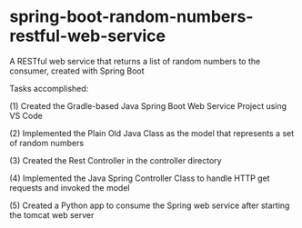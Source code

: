 # spring-boot-random-numbers-restful-web-service
A RESTful web service that returns a list of random numbers to the consumer, created with Spring Boot

Tasks accomplished:

(1) Created the Gradle-based Java Spring Boot Web Service Project using VS Code

(2) Implemented the Plain Old Java Class as the model that represents a set of random numbers

(3) Created the Rest Controller in the controller directory

(4) Implemented the Java Spring Controller Class to handle HTTP get requests and invoked the model

(5) Created a Python app to consume the Spring web service after starting the tomcat web server
